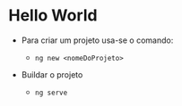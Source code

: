 # Hello World

- Para criar um projeto usa-se o comando: 
	- `ng new <nomeDoProjeto>` 

- Buildar o projeto
	- `ng serve`